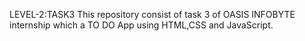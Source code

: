 LEVEL-2:TASK3
 This repository consist of task 3 of OASIS INFOBYTE internship which a TO DO App using HTML,CSS and JavaScript.
